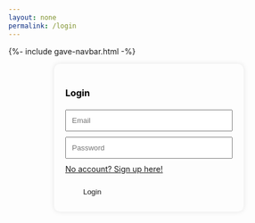 ```yaml
---
layout: none
permalink: /login
---
```


{%- include gave-navbar.html -%}

<style>
.container {
    display: flex;
    justify-content: center;
    align-items: center;
    color: black;
    
.card2 {
    width: 300px;
    padding: 20px;
    border-radius: 10px;
    box-shadow: 0px 0px 10px rgba(0, 0, 0, 0.1);
}

.card {
    width: 300px;
    padding: 20px;
    border-radius: 10px;
    box-shadow: 0px 0px 10px rgba(0, 0, 0, 0.1);
    animation: fade1 5s ease infinite; // change here
}

h3 {
    margin-bottom: 20px;
}

.input {
    width: 100%;
    padding: 10px;
    margin-bottom: 10px;
}
}

.logInButton {
    padding: .5rem 2rem;
    color: var(--white) !important;
    background-color: var(--primary-color);
    border-radius: 5px;
    border: none;
}

.logInButton:hover {
    background-color: var(--primary-color-dark);
}
</style>


<div class="container">
    <div class="card">
        <h3>Login</h3>
        <div class="Email">
            <input id="logInEmailInput" class="input" placeholder="Email">
        </div>
        <div class="Password">
            <input type="password" id="logInPasswordInput" class="input" placeholder="Password">
        </div>
        <a href="{{ site.baseurl }}/signup">No account? Sign up here!<a>
        <br>
        <br>
        <div class="Buttons">
            <button class="logInButton" onclick="login_user()">Login</button>
        </div>

<script>
    function login_user() {
        var myHeaders = new Headers();
        myHeaders.append("Content-Type", "application/json");

        var raw = JSON.stringify({
            "email": document.getElementById("logInEmailInput").value,
            "password": document.getElementById("logInPasswordInput").value

            // For quick testing
            //"email": "toby@gmail.com",
            //"password": "123Toby!"
        });
        console.log(raw);

        var requestOptions = {
            method: 'POST',
            headers: myHeaders,
            credentials: 'include',  // Include this line for cross-origin requests with credentials
            body: raw,
            redirect: 'follow'
        };

        fetch("http://localhost:8013/authenticate", requestOptions)
        .then(response => {
            if (!response.ok) {
                const errorMsg = 'Login error: ' + response.status;
                console.log(errorMsg);

                switch (response.status) {
                    case 401:
                        alert("Incorrect username or password");
                        break;
                    case 403:
                        alert("Access forbidden. You do not have permission to access this resource.");
                        break;
                    case 404:
                        alert("User not found. Please check your credentials.");
                        break;
                    // Add more cases for other status codes as needed
                    default:
                        alert("Login failed. Please try again later.");
                }

                return Promise.reject('Login failed');
            }
            return response.text()
        })
        .then(result => {
            console.log(result);
            window.location.href = "{{ site.baseurl }}/profile";
        })
        .catch(error => console.error('Error during login:', error));

    }

</script>
